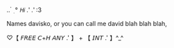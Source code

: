 ..  ๋ ࣭ ° 𝘏𝘪 .' .' :3 

Names davisko, or you can call me david blah blah blah,


♡【 𝘍𝘙𝘌𝘌 𝘊+𝘏 𝘈𝘕𝘠 .' 】 + 【 𝘐𝘕𝘛 .' 】^_^



